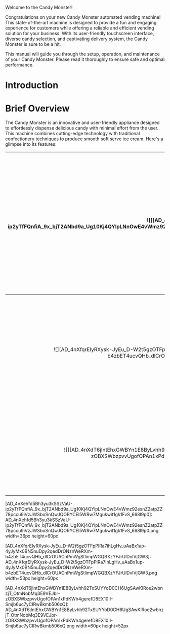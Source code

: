Welcome to the Candy Monster!

Congratulations on your new Candy Monster automated vending machine! This state-of-the-art machine is designed to provide a fun and engaging experience for customers while offering a reliable and efficient vending solution for your business. With its user-friendly touchscreen interface, diverse candy selection, and captivating delivery system, the Candy Monster is sure to be a hit.

This manual will guide you through the setup, operation, and maintenance of your Candy Monster. Please read it thoroughly to ensure safe and optimal performance.

# Introduction

# Brief Overview

The Candy Monster is an innovative and user-friendly appliance designed to effortlessly dispense delicious candy with minimal effort from the user. This machine combines cutting-edge technology with traditional confectionery techniques to produce smooth soft serve ice cream. Here's a glimpse into its features:

| ![][AD_4nXehfd5Bh3yu3kSSzVaU-ip2yTfFQnfiA_9x_bjT2ANbd9a_Ug10Kj4QYlpLNnOwE4vWmz92esnZ2atpZZ78pccu9iVzJWSboSnQwJQORYCEI5WRw7Mgukwit1gk1FvS_668l9p0] | Simple-Touch Operation The machine boasts a user-friendly interface with intuitive controls. With just a single touch, users can initiate the soft serve making process, eliminating the need for complex manual adjustments.  |
| :-----: | :----- |
| ![][AD_4nXfqrEIyRXysk-JyEu_D-W2t5gzOTFpPlRa7ihLgHv_uAaBx1up-4yJyMx0BN5nuDpy2qedDrONznWeRXm-b4zbET4ucvQHb_dlCrOUACnPmWgStlimpWGQBXzYFJrUlDvIVjGW3] | Easy Cleaning The machine's detachable parts are designed for easy cleaning and maintenance. This feature ensures that the machine can be kept in optimal working condition with minimal effort.  |
| ![][AD_4nXdT6jIntEhxGWBYn1E8ByLvhh92TxSUYYoD0CH6UgSAwKlRoe2wbnzjT_OtmNobMq3E9VEJbr-zOBXSWbzpvvUgofOPAn1xPdKWh4gerefD8EX10II-Smjb6uc7yCIRwBkmb506xQ] | Safety Features The Candy Monster prioritizes user safety. It includes features such as an automatic door window with a hand sensor.  |



[AD_4nXehfd5Bh3yu3kSSzVaU-ip2yTfFQnfiA_9x_bjT2ANbd9a_Ug10Kj4QYlpLNnOwE4vWmz92esnZ2atpZZ78pccu9iVzJWSboSnQwJQORYCEI5WRw7Mgukwit1gk1FvS_668l9p0]: AD_4nXehfd5Bh3yu3kSSzVaU-ip2yTfFQnfiA_9x_bjT2ANbd9a_Ug10Kj4QYlpLNnOwE4vWmz92esnZ2atpZZ78pccu9iVzJWSboSnQwJQORYCEI5WRw7Mgukwit1gk1FvS_668l9p0.png width=36px height=60px

[AD_4nXfqrEIyRXysk-JyEu_D-W2t5gzOTFpPlRa7ihLgHv_uAaBx1up-4yJyMx0BN5nuDpy2qedDrONznWeRXm-b4zbET4ucvQHb_dlCrOUACnPmWgStlimpWGQBXzYFJrUlDvIVjGW3]: AD_4nXfqrEIyRXysk-JyEu_D-W2t5gzOTFpPlRa7ihLgHv_uAaBx1up-4yJyMx0BN5nuDpy2qedDrONznWeRXm-b4zbET4ucvQHb_dlCrOUACnPmWgStlimpWGQBXzYFJrUlDvIVjGW3.png width=53px height=60px

[AD_4nXdT6jIntEhxGWBYn1E8ByLvhh92TxSUYYoD0CH6UgSAwKlRoe2wbnzjT_OtmNobMq3E9VEJbr-zOBXSWbzpvvUgofOPAn1xPdKWh4gerefD8EX10II-Smjb6uc7yCIRwBkmb506xQ]: AD_4nXdT6jIntEhxGWBYn1E8ByLvhh92TxSUYYoD0CH6UgSAwKlRoe2wbnzjT_OtmNobMq3E9VEJbr-zOBXSWbzpvvUgofOPAn1xPdKWh4gerefD8EX10II-Smjb6uc7yCIRwBkmb506xQ.png width=60px height=52px